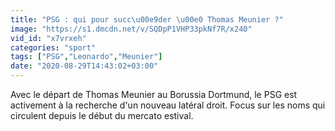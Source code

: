 ```yaml
---
title: "PSG : qui pour succ\u00e9der \u00e0 Thomas Meunier ?"
image: "https://s1.dmcdn.net/v/SQDpP1VHP33pkNf7R/x240"
vid_id: "x7vrxeh"
categories: "sport"
tags: ["PSG","Leonardo","Meunier"]
date: "2020-08-29T14:43:02+03:00"
---
```

Avec le départ de Thomas Meunier au Borussia Dortmund, le PSG est activement à la recherche d'un nouveau latéral droit. Focus sur les noms qui circulent depuis le début du mercato estival.
